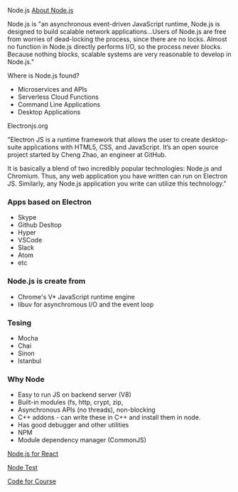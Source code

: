 Node.js
[About Node.js](https://nodejs.org/en/about/)

Node.js is "an asynchronous event-driven JavaScript runtime, Node.js is designed to build scalable network applications...Users of Node.js are free from worries of dead-locking the process, since there are no locks. Almost no function in Node.js directly performs I/O, so the process never blocks. Because nothing blocks, scalable systems are very reasonable to develop in Node.js."

Where is Node.js found?

* Microservices and APIs
* Serverless Cloud Functions
* Command Line Applications
* Desktop Applications

Electronjs.org

"Electron JS is a runtime framework that allows the user to create desktop-suite applications with HTML5, CSS, and JavaScript. It’s an open source project started by Cheng Zhao, an engineer at GitHub.

It is basically a blend of two incredibly popular technologies: Node.js and Chromium. Thus, any web application you have written can run on Electron JS. Similarly, any Node.js application you write can utilize this technology."

### Apps based on Electron ###

* Skype
* Github Desltop
* Hyper
* VSCode
* Slack
* Atom
* etc

### Node.js is create from ###  
* Chrome's V* JavaScript runtime engine
* libuv for asynchromous I/O and the event loop


### Tesing

* Mocha
* Chai
* Sinon
* Istanbul

### Why Node

* Easy to run JS on backend server (V8)
* Built-in modules (fs, http, crypt, zip,
* Asynchronous APIs (no threads), non-blocking
* C++ addons - can write these in C++ and install them in node.
* Has good debugger and other utilities
* NPM
* Module dependency manager (CommonJS)

[Node.js for React](https://jscomplete.com/learn/why-node-for-react)

[Node Test](http://bit.ly/node-test)



[Code for Course](https://github.com/jscomplete/ngs)



